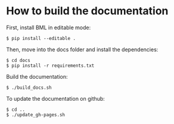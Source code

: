 # How to build the documentation

First, install BML in editable mode:
```
$ pip install --editable .
```

Then, move into the docs folder and install the dependencies:
```
$ cd docs
$ pip install -r requirements.txt
```

Build the documentation:
```
$ ./build_docs.sh
```

To update the documentation on github:
```
$ cd ..
$ ./update_gh-pages.sh
```